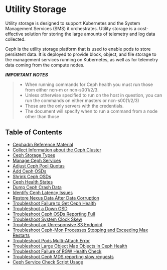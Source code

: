 # Utility Storage

Utility storage is designed to support Kubernetes and the System Management Services \(SMS\) it orchestrates. Utility storage is a cost-effective solution for storing the large amounts of telemetry and log data collected.

Ceph is the utility storage platform that is used to enable pods to store persistent data. It is deployed to provide block, object, and file storage to the management services running on Kubernetes, as well as for telemetry data coming from the compute nodes.

***IMPORTANT NOTES***
>
> - When running commands for Ceph health you must run those from either ncn-m or ncn-s001/2/3.
> - Unless otherwise specified to run on the host in question, you can run the commands on either masters or ncn-s00(1/2/3)
> - Those are the only servers with the credentials.
> - The document will specify when to run a command from a node other than those

## Table of Contents

- [Cephadm Reference Material](Cephadm_Reference_Material.md)
- [Collect Information about the Ceph Cluster](Collect_Information_About_the_Ceph_Cluster.md)
- [Ceph Storage Types](Ceph_Storage_Types.md)
- [Manage Ceph Services](Manage_Ceph_Services.md)
- [Adjust Ceph Pool Quotas](Adjust_Ceph_Pool_Quotas.md)
- [Add Ceph OSDs](Add_Ceph_OSDs.md)
- [Shrink Ceph OSDs](Shrink_Ceph_OSDs.md)
- [Ceph Health States](Ceph_Health_States.md)
- [Dump Ceph Crash Data](Dump_Ceph_Crash_Data.md)
- [Identify Ceph Latency Issues](Identify_Ceph_Latency_Issues.md)
- [Restore Nexus Data After Data Corruption](Restore_Corrupt_Nexus.md)
- [Troubleshoot Failure to Get Ceph Health](Troubleshoot_Failure_to_Get_Ceph_Health.md)
- [Troubleshoot a Down OSD](Troubleshoot_a_Down_OSD.md)
- [Troubleshoot Ceph OSDs Reporting Full](Troubleshoot_Ceph_OSDs_Reporting_Full.md)
- [Troubleshoot System Clock Skew](Troubleshoot_System_Clock_Skew.md)
- [Troubleshoot an Unresponsive S3 Endpoint](Troubleshoot_an_Unresponsive_S3_Endpoint.md)
- [Troubleshoot Ceph-Mon Processes Stopping and Exceeding Max Restarts](Troubleshoot_Ceph-Mon_Processes_Stopping_and_Exceeding_Max_Restarts.md)
- [Troubleshoot Pods Multi-Attach Error](Troubleshoot_Pods_Multi-Attach_Error.md)
- [Troubleshoot Large Object Map Objects in Ceph Health](Troubleshoot_Large_Object_Map_Objects_in_Ceph_Health.md)
- [Troubleshoot Failure of RGW Health Check](Troubleshoot_RGW_Health_Check_Fail.md)
- [Troubleshoot Ceph MDS reporting slow requests](Ceph_MDS_reporting_slow_requests_and_failure_on_client.md)
- [Ceph Service Check Script Usage](Ceph_Service_Check_Script_Usage.md)
